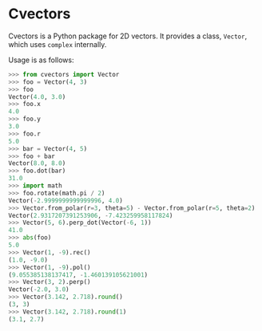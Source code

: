 # Cvectors

Cvectors is a Python package for 2D vectors. It provides a class,
`Vector`, which uses `complex` internally.

Usage is as follows:

```python
>>> from cvectors import Vector
>>> foo = Vector(4, 3)
>>> foo
Vector(4.0, 3.0)
>>> foo.x
4.0
>>> foo.y
3.0
>>> foo.r
5.0
>>> bar = Vector(4, 5)
>>> foo + bar
Vector(8.0, 8.0)
>>> foo.dot(bar)
31.0
>>> import math
>>> foo.rotate(math.pi / 2)
Vector(-2.9999999999999996, 4.0)
>>> Vector.from_polar(r=3, theta=5) - Vector.from_polar(r=5, theta=2)
Vector(2.9317207391253906, -7.423259958117824)
>>> Vector(5, 6).perp_dot(Vector(-6, 1))
41.0
>>> abs(foo)
5.0
>>> Vector(1, -9).rec()
(1.0, -9.0)
>>> Vector(1, -9).pol()
(9.055385138137417, -1.460139105621001)
>>> Vector(3, 2).perp()
Vector(-2.0, 3.0)
>>> Vector(3.142, 2.718).round()
(3, 3)
>>> Vector(3.142, 2.718).round(1)
(3.1, 2.7)
```

